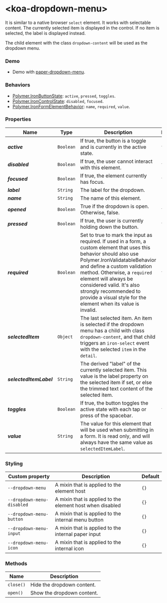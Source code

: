 # &lt;koa-dropdown-menu&gt;

It is similar to a native browser `select` element. It works with selectable content. The currently selected item is displayed in the control. If no item is selected, the label is displayed instead.

The child element with the class `dropdown-content` will be used as the dropdown menu.

### Demo

* Demo with [paper-dropdown-menu](https://elements.polymer-project.org/elements/paper-dropdown-menu?view=demo).

### Behaviors

* [Polymer.IronButtonState](https://elements.polymer-project.org/elements/iron-behaviors?active=Polymer.IronButtonState): `active`, `pressed`, `toggles`.
* [Polymer.IronControlState](https://elements.polymer-project.org/elements/iron-behaviors?active=Polymer.IronControlState): `disabled`, `focused`.
* [Polymer.IronFormElementBehavior](https://elements.polymer-project.org/elements/iron-form-element-behavior): `name`, `required`, `value`.

### Properties

Name | Type | Description | Default
-----|------|-------------|--------
***active*** | `Boolean` | If true, the button is a toggle and is currently in the active state. | `false`
***disabled*** | `Boolean` | If true, the user cannot interact with this element. | `false`
***focused*** | `Boolean` | If true, the element currently has focus. | `false`
***label*** | `String` | The label for the dropdown. |
***name*** | `String` | The name of this element. |
***opened*** | `Boolean` | True if the dropdown is open. Otherwise, false. | `false`
***pressed*** | `Boolean` | If true, the user is currently holding down the button. | `false`
***required*** | `Boolean` | Set to true to mark the input as required. If used in a form, a custom element that uses this behavior should also use Polymer.IronValidatableBehavior and define a custom validation method. Otherwise, a `required` element will always be considered valid. It's also strongly recommended to provide a visual style for the element when its value is invalid. | `false`
***selectedItem*** | `Object` | The last selected item. An item is selected if the dropdown menu has a child with class `dropdown-content`, and that child triggers an `iron-select` event with the selected `item` in the `detail`. |
***selectedItemLabel*** | `String` | The derived "label" of the currently selected item. This value is the label property on the selected item if set, or else the trimmed text content of the selected item. |
***toggles*** | `Boolean` | If true, the button toggles the active state with each tap or press of the spacebar. | `false`
***value*** | `String` | The value for this element that will be used when submitting in a form. It is read only, and will always have the same value as `selectedItemLabel`. |

### Styling

Custom property | Description | Default
----------------|-------------|--------
`--dropdown-menu` | A mixin that is applied to the element host | `{}`
`--dropdown-menu-disabled` | A mixin that is applied to the element host when disabled | `{}`
`--dropdown-menu-button` | A mixin that is applied to the internal menu button | `{}`
`--dropdown-menu-input` | A mixin that is applied to the internal paper input | `{}`
`--dropdown-menu-icon` | A mixin that is applied to the internal icon | `{}`

### Methods

Name | Description
-----|------------
`close()` | Hide the dropdown content.
`open()` | Show the dropdown content.
